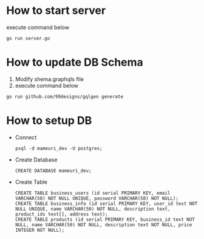# How to start server
execute command below
```
go run server.go
```

# How to update DB Schema
1. Modify shema.graphqls file
2. execute command below
  ```
  go run github.com/99designs/gqlgen generate
  ```

# How to setup DB
- Connect
  ```
  psql -d mameuri_dev -U postgres;
  ```
- Create Database
  ```
  CREATE DATABASE mameuri_dev;
  ```
- Create Table
  ```
  CREATE TABLE business_users (id serial PRIMARY KEY, email VARCHAR(50) NOT NULL UNIQUE, password VARCHAR(50) NOT NULL);
  CREATE TABLE business_info (id serial PRIMARY KEY, user_id text NOT NULL UNIQUE, name VARCHAR(50) NOT NULL, description text, product_ids text[], address text);
  CREATE TABLE products (id serial PRIMARY KEY, business_id text NOT NULL, name VARCHAR(50) NOT NULL, description text NOT NULL, price INTEGER NOT NULL);
  ```
